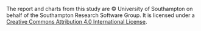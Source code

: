 The report and charts from this study are © University of Southampton on behalf of the Southampton Research Software Group. It is licensed under a [Creative Commons Attribution 4.0 International License](http://creativecommons.org/licenses/by/4.0).
